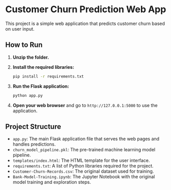 
# Customer Churn Prediction Web App

This project is a simple web application that predicts customer churn based on user input.

## How to Run

1.  **Unzip the folder.**

2.  **Install the required libraries:**
    ```bash
    pip install -r requirements.txt
    ```

3.  **Run the Flask application:**
    ```bash
    python app.py
    ```

4.  **Open your web browser** and go to `http://127.0.0.1:5000` to use the application.

## Project Structure

-   `app.py`: The main Flask application file that serves the web pages and handles predictions.
-   `churn_model_pipeline.pkl`: The pre-trained machine learning model pipeline.
-   `templates/index.html`: The HTML template for the user interface.
-   `requirements.txt`: A list of Python libraries required for the project.
-   `Customer-Churn-Records.csv`: The original dataset used for training.
-   `Bank-Model-Training.ipynb`: The Jupyter Notebook with the original model training and exploration steps.
